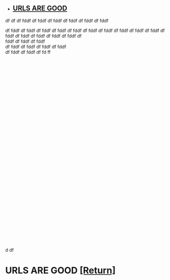 
 - ## [URLS ARE GOOD](#URLS-ARE-GOOD)
[nameit]: #urls-are-good


df
df
df
fddf
df
fddf
df
fddf
df
fddf
df
fddf
df
fddf

df
fddf
df
fddf
df
fddf
df
fddf
df
fddf
df
fddf
df
fddf
df
fddf
df
fddf
df
fddf
df
fddf
df
fddf
df
fddf
df
fddf
df
fddf
df<br>
fddf
df
fddf
df
fddf<br>
df
fddf
df
fddf
df
fddf
df
fddf<br>
df
fddf
df
fddf
df
fd
ff

<br>
<br><br><br><br><br><br><br><br><br><br><br><br><br><br><br><br><br><br><br><br><br><br><br><br><br><br><br><br><br><br><br><br><br>





d
df

# URLS ARE GOOD  [[Return]][nameit]

